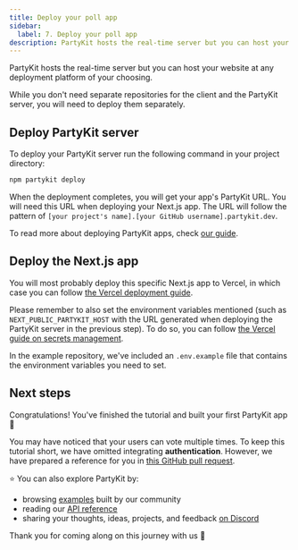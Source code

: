 ```yaml
---
title: Deploy your poll app
sidebar:
  label: 7. Deploy your poll app
description: PartyKit hosts the real-time server but you can host your website at any deployment platform of your choosing
---
```


PartyKit hosts the real-time server but you can host your website at any deployment platform of your choosing.

While you don't need separate repositories for the client and the PartyKit server, you will need to deploy them separately.

## Deploy PartyKit server

To deploy your PartyKit server run the following command in your project directory:

```bash
npm partykit deploy
```

When the deployment completes, you will get your app's PartyKit URL. You will need this URL when deploying your Next.js app. The URL will follow the pattern of `[your project's name].[your GitHub username].partykit.dev`.

To read more about deploying PartyKit apps, check <a href="/guides/deploying-your-partykit-server/" target="_blank" rel="noopener noreferrer">our guide</a>.

## Deploy the Next.js app

You will most probably deploy this specific Next.js app to Vercel, in which case you can follow <a href="https://nextjs.org/learn/basics/deploying-nextjs-app/deploy" target="_blank" rel="noopener noreferrer">the Vercel deployment guide</a>.

Please remember to also set the environment variables mentioned (such as `NEXT_PUBLIC_PARTYKIT_HOST` with the URL generated when deploying the PartyKit server in the previous step). To do so, you can follow <a href="https://nextjs.org/docs/app/building-your-application/configuring/environment-variables" target="_blank" rel="noopener noreferrer">the Vercel guide on secrets management</a>.

In the example repository, we've included an `.env.example` file that contains the environment variables you need to set.

## Next steps

Congratulations! You've finished the tutorial and built your first PartyKit app 🥳

You may have noticed that your users can vote multiple times. To keep this tutorial short, we have omitted integrating **authentication**. However, we have prepared a reference for you in <a href="https://github.com/partykit/partypoll/pull/1" target="_blank" rel="noopener noreferrer">this GitHub pull request</a>.

⭐️ You can also explore PartyKit by:

- browsing <a href="/examples/" target="_blank" rel="noopener noreferrer">examples</a> built by our community
- reading our <a href="/reference/" target="_blank" rel="noopener noreferrer">API reference</a>
- sharing your thoughts, ideas, projects, and feedback <a href="https://discord.gg/KDZb7J4uxJ" target="_blank" rel="noopener noreferrer">on Discord</a>

Thank you for coming along on this journey with us 🥰
